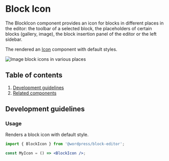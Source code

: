 # Block Icon

The BlockIcon component provides an icon for blocks in different places in the editor: the toolbar of a selected block, the placeholders of certain blocks (gallery, image), the block insertion panel of the editor or the left sidebar.

The rendered an [Icon](https://github.com/WordPress/gutenberg/tree/master/packages/components/src/icon) component with default styles.

![Image block icons in various places](https://make.wordpress.org/core/files/2020/08/image-block-icons-in-various-places.png)

## Table of contents

1. [Development guidelines](#development-guidelines)
2. [Related components](#related-components)


## Development guidelines

### Usage

Renders a block icon with default style.

```jsx
import { BlockIcon } from '@wordpress/block-editor';

const MyIcon = () => <BlockIcon />;
```
